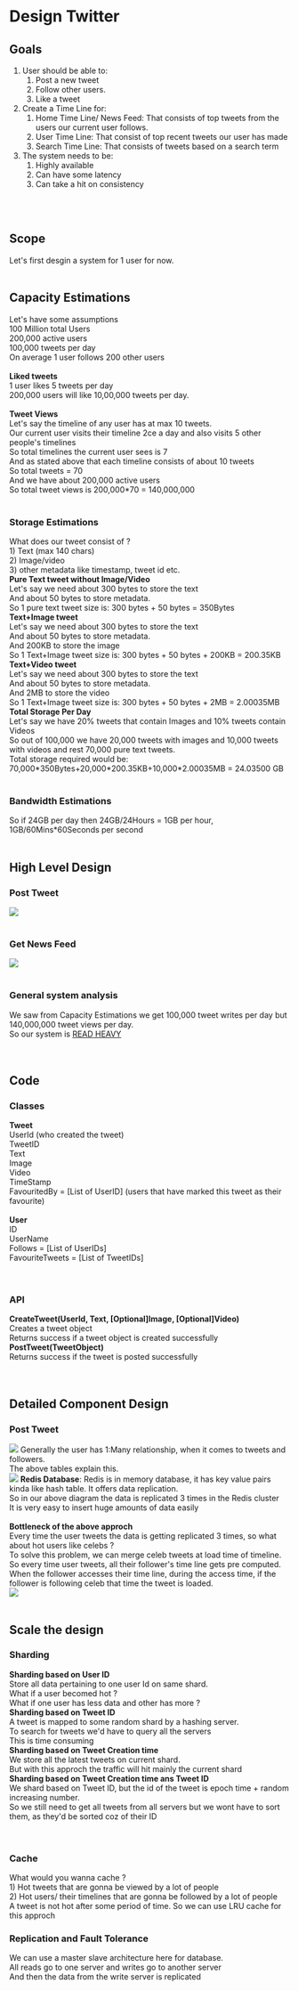 <h1>Design Twitter</h1>
<h2>Goals</h2>
<ol>
<li>
User should be able to:
<ol>
<li>Post a new tweet</li>
<li>Follow other users.</li>
<li>Like a tweet</li>
</ol>
</li>
<li>
Create a Time Line for:
<ol>
<li> Home Time Line/ News Feed: That consists of top tweets from the users our current user follows.</li>
<li> User Time Line: That consist of top recent tweets our user has made</li>
<li> Search Time Line: That consists of tweets based on a search term</li>
</ol>
</li>
<li>
The system needs to be:
<ol>
<li>Highly available</li>
<li>Can have some latency</li>
<li>Can take a hit on consistency</li>
</ol>
</li>
</ol>
</br></br>

<h2>Scope</h2>
Let's first desgin a system for 1 user for now.
</br></br>

<h2>Capacity Estimations</h2>
Let's have some assumptions</br>
100 Million total Users</br>
200,000 active users</br>
100,000 tweets per day</br>
On average 1 user follows 200 other users</br>
</br>
<b>Liked tweets</b></br>
1 user likes 5 tweets per day</br>
200,000 users will like 10,00,000 tweets per day.
</br></br>
<b>Tweet Views</b></br>
Let's say the timeline of any user has at max 10 tweets.</br>
Our current user visits their timeline 2ce a day and also visits 5 other people's timelines</br>
So total timelines the current user sees is 7</br>
And as stated above that each timeline consists of about 10 tweets</br>
So total tweets = 70</br>
And we have about 200,000 active users</br>
So total tweet views is 200,000*70 = 140,000,000 </br>
</br>
<h3>Storage Estimations</h3>
What does our tweet consist of ?</br>
1) Text (max 140 chars)</br>
2) Image/video </br>
3) other metadata like timestamp, tweet id etc.</br>
<b>Pure Text tweet without Image/Video</b></br>
Let's say we need about 300 bytes to store the text</br>
And about 50 bytes to store metadata.</br>
So 1 pure text tweet size is: 300 bytes + 50 bytes = 350Bytes</br>
<b>Text+Image tweet</b></br>
Let's say we need about 300 bytes to store the text</br>
And about 50 bytes to store metadata.</br>
And 200KB to store the image</br>
So 1 Text+Image tweet size is: 300 bytes + 50 bytes + 200KB = 200.35KB</br>
<b>Text+Video tweet</b></br>
Let's say we need about 300 bytes to store the text</br>
And about 50 bytes to store metadata.</br>
And 2MB to store the video</br>
So 1 Text+Image tweet size is: 300 bytes + 50 bytes + 2MB = 2.00035MB</br>
<b>Total Storage Per Day</b></br>
Let's say we have 20% tweets that contain Images and 10% tweets contain Videos</br>
So out of 100,000 we have 20,000 tweets with images and 10,000 tweets with videos and rest 70,000 pure text tweets.</br>
Total storage required would be:</br>
70,000*350Bytes+20,000*200.35KB+10,000*2.00035MB = 24.03500 GB </br>
</br>
<h3>Bandwidth Estimations</h3>
So if 24GB per day then 24GB/24Hours = 1GB per hour, 1GB/60Mins*60Seconds per second
</br></br>

<h2>High Level Design</h2>
<h3>Post Tweet</h3>
<img src = "HighLevelDesign.PNG" />
</br></br>
<h3>Get News Feed</h3>
<img src = "HighLevelDesign2.PNG" />
</br></br>
<h3>General system analysis</h3>
We saw from Capacity Estimations we get 100,000 tweet writes per day but 140,000,000 tweet views per day.</br>
So our system is <u>READ HEAVY</u> </br>
</br></br>

<h2>Code</h2>
<h3>Classes</h3>
<b>Tweet</b></br>
UserId (who created the tweet)</br>
TweetID</br>
Text</br>
Image</br>
Video</br>
TimeStamp</br>
FavouritedBy = [List of UserID] (users that have marked this tweet as their favourite)</br>
</br>
<b>User</b></br>
ID</br>
UserName</br>
Follows = [List of UserIDs]</br>
FavouriteTweets = [List of TweetIDs]</br>
</br></br>
<h3>API</h3>
<b>CreateTweet(UserId, Text, [Optional]Image, [Optional]Video)</b> </br>
Creates a tweet object</br>
Returns success if a tweet object is created successfully</br>
<b>PostTweet(TweetObject)</b></br>
Returns success if the tweet is posted successfully</br>
</br></br>

<h2>Detailed Component Design</h2>
<h3>Post Tweet</h3>
<img src = "UserRelationshipTable.PNG" />
Generally the user has 1:Many relationship, when it comes to tweets and followers.</br>
The above tables explain this.</br>
<img src = "PostTweet.PNG" />
<b>Redis Database</b>: Redis is in memory database, it has key value pairs kinda like hash table. It offers data replication.</br>
So in our above diagram the data is replicated 3 times in the Redis cluster </br>
It is very easy to insert huge amounts of data easily</br>
</br>
<b>Bottleneck of the above approch</b></br>
Every time the user tweets the data is getting replicated 3 times, so what about hot users like celebs ? </br>
To solve this problem, we can merge celeb tweets at load time of timeline.</br>
So every time user tweets, all their follower's time line gets pre computed.</br>
When the follower accesses their time line, during the access time, if the follower is following celeb that time the tweet is loaded.</br>
<img src = "GetTimeLine.PNG" />
</br></br>

<h2>Scale the design</h2>
<h3>Sharding</h3>
<b>Sharding based on User ID</b></br>
Store all data pertaining to one user Id on same shard.</br>
What if a user becomed hot ?</br>
What if one user has less data and other has more ? </br>
<b>Sharding based on Tweet ID</b></br>
A tweet is mapped to some random shard by a hashing server.</br>
To search for tweets we'd have to query all the servers</br>
This is time consuming</br>
<b>Sharding based on Tweet Creation time</b></br>
We store all the latest tweets on current shard.</br>
But with this approch the traffic will hit mainly the current shard </br>
<b>Sharding based on Tweet Creation time ans Tweet ID</b></br>
We shard based on Tweet ID, but the id of the tweet is epoch time + random increasing number.</br>
So we still need to get all tweets from all servers but we wont have to sort them, as they'd be sorted coz of their ID</br>
</br></br>
<h3>Cache</h3>
What would you wanna cache ? </br>
1) Hot tweets that are gonna be viewed by a lot of people</br>
2) Hot users/ their timelines that are gonna be followed by a lot of people </br>
A tweet is not hot after some period of time. So we can use LRU cache for this approch </br>
<h3>Replication and Fault Tolerance</h3>
We can use a master slave architecture here for database.</br>
All reads go to one server and writes go to another server </br>
And then the data from the write server is replicated </br>
